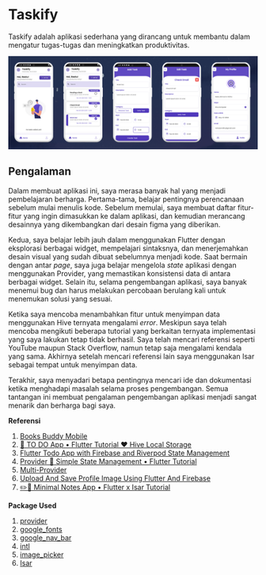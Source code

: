 # Taskify

Taskify adalah aplikasi sederhana yang dirancang untuk membantu dalam mengatur tugas-tugas dan meningkatkan produktivitas.

<p align="center">
  <img src="assets\images\design.png" />
</p>

## Pengalaman

Dalam membuat aplikasi ini, saya merasa banyak hal yang menjadi pembelajaran berharga. Pertama-tama, belajar pentingnya perencanaan sebelum mulai menulis kode. Sebelum memulai, saya membuat daftar fitur-fitur yang ingin dimasukkan ke dalam aplikasi, dan kemudian merancang desainnya yang dikembangkan dari desain figma yang diberikan.

Kedua, saya belajar lebih jauh dalam menggunakan Flutter dengan eksplorasi berbagai widget, mempelajari sintaksnya, dan menerjemahkan desain visual yang sudah dibuat sebelumnya menjadi kode. Saat bermain dengan antar _page_, saya juga belajar mengelola _state_ aplikasi dengan menggunakan Provider, yang memastikan konsistensi data di antara berbagai widget. Selain itu, selama pengembangan aplikasi, saya banyak menemui bug dan harus melakukan percobaan berulang kali untuk menemukan solusi yang sesuai.

Ketika saya mencoba menambahkan fitur untuk menyimpan data menggunakan Hive ternyata mengalami _error_. Meskipun saya telah mencoba mengikuti beberapa tutorial yang berkaitan ternyata implementasi yang saya lakukan tetap tidak berhasil. Saya telah mencari referensi seperti YouTube maupun Stack Overflow, namun tetap saja mengalami kendala yang sama. Akhirnya setelah mencari referensi lain saya menggunakan Isar sebagai tempat untuk menyimpan data.

Terakhir, saya menyadari betapa pentingnya mencari ide dan dokumentasi ketika menghadapi masalah selama proses pengembangan. Semua tantangan ini membuat pengalaman pengembangan aplikasi menjadi sangat menarik dan berharga bagi saya.

**Referensi**

1. [Books Buddy Mobile](https://github.com/jago-bikin-web/books-buddy-mobile)
2. [📱 TO DO App • Flutter Tutorial ♥ Hive Local Storage](https://youtu.be/mMgr47QBZWA?si=6DqX59lO7w_Rrw5q)
3. [Flutter Todo App with Firebase and Riverpod State Management](https://youtu.be/X7TTK9T77fo?si=ET6gLyXVk-0ogdf6)
4. [Provider 📱 Simple State Management • Flutter Tutorial](https://youtu.be/uQuxrZE2dqA?si=Tp4gnnEyKLj5V0xq)
5. [Multi-Provider](https://pub.dev/documentation/provider/latest/provider/MultiProvider-class.html)
6. [Upload And Save Profile Image Using Flutter And Firebase](https://youtu.be/BjowvNSdWYE?si=KjC5Frd1YtqMGyDL)
7. [✏️📱 Minimal Notes App • Flutter x Isar Tutorial](https://youtu.be/NuSb0wq9K-I?si=KCWynSGo4kKGgkOw)

**Package Used**

1. [provider](https://pub.dev/packages/provider)
2. [google_fonts](https://pub.dev/packages/google_fonts)
3. [google_nav_bar](https://pub.dev/packages/google_nav_bar)
4. [intl](https://pub.dev/packages/intl)
5. [image_picker](https://pub.dev/packages/image_picker)
6. [Isar](https://isar.dev/)
